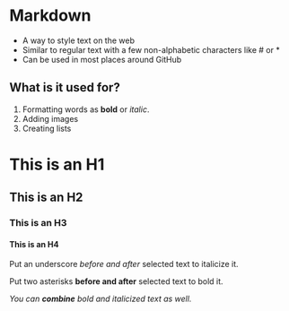 # Markdown

- A way to style text on the web
- Similar to regular text with a few non-alphabetic characters like # or *
- Can be used in most places around GitHub

## What is it used for?

1. Formatting words as **bold** or _italic_.
2. Adding images
3. Creating lists

# This is an H1
## This is an H2
### This is an H3
#### This is an H4

Put an underscore _before and after_ selected text to italicize it.

Put two asterisks **before and after** selected text to bold it.

_You can **combine** bold and italicized text as well._ 

